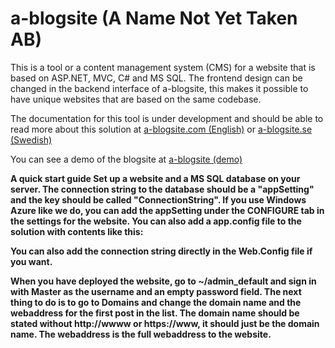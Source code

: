 a-blogsite (A Name Not Yet Taken AB)
==========

This is a tool or a content management system (CMS) for a website that is based on ASP.NET, MVC, C# and MS SQL. The frontend design can be changed in the backend interface of a-blogsite, this makes it possible to have unique websites that are based on the same codebase.

The documentation for this tool is under development and should be able to read more about this solution at <a href="http://www.a-blogsite.com">a-blogsite.com (English)</a> or <a href="http://www.a-blogsite.se">a-blogsite.se (Swedish)</a>

You can see a demo of the blogsite at <a href="http://a-blogsite-demo.azurewebsites.net/">a-blogsite (demo)</a>

<b>A quick start guide</a>
Set up a website and a MS SQL database on your server. The connection string to the database should be a "appSetting" and the key should be called "ConnectionString". If you use Windows Azure like we do, you can add the appSetting under the CONFIGURE tab in the settings for the website. You can also add a app.config file to the solution with contents like this:

<?xml version="1.0" encoding="utf-8" ?>
<appSettings>
<add key="ConnectionString" value="Server=XXXXXXXXXXXXXXXXXXX" />
</appSettings>

You can also add the connection string directly in the Web.Config file if you want.

When you have deployed the website, go to ~/admin_default and sign in with Master as the username and an empty password field. The next thing to do is to go to Domains and change the domain name and the webaddress for the first post in the list. The domain name should be stated without http://wwww or https://www, it should just be the domain name. The webaddress is the full webaddress to the website. 

